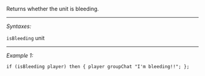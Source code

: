 Returns whether the unit is bleeding.


---
*Syntaxes:*

`isBleeding`  unit

---
*Example 1:*

```sqf
if (isBleeding player) then { player groupChat "I'm bleeding!!"; };
```